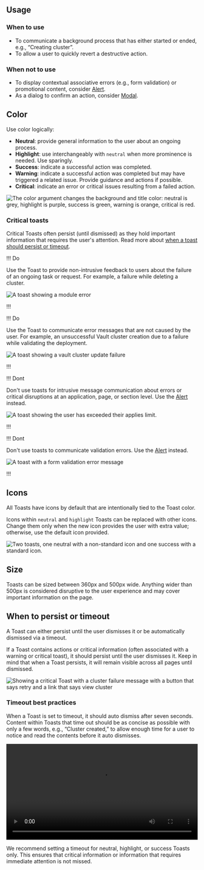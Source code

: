 ## Usage

### When to use

- To communicate a background process that has either started or ended, e.g., “Creating cluster”.
- To allow a user to quickly revert a destructive action.

### When not to use

- To display contextual associative errors (e.g., form validation) or promotional content, consider [Alert](/components/alert).
- As a dialog to confirm an action, consider [Modal](/components/modal).

## Color

Use color logically:

- **Neutral**: provide general information to the user about an ongoing process.
- **Highlight**: use interchangeably with `neutral` when more prominence is needed. Use sparingly.
- **Success**: indicate a successful action was completed.
- **Warning**: indicate a successful action was completed but may have triggered a related issue. Provide guidance and actions if possible.
- **Critical**: indicate an error or critical issues resulting from a failed action.

![The color argument changes the background and title color: neutral is grey, highlight is purple, success is green, warning is orange, critical is red.](/assets/components/toast/toast-colors.png)

### Critical toasts

Critical Toasts often persist (until dismissed) as they hold important information that requires the user's attention. Read more about [when a toast should persist or timeout](#when-to-persist-or-timeout).

!!! Do

Use the Toast to provide non-intrusive feedback to users about the failure of an ongoing task or request. For example, a failure while deleting a cluster.

![A toast showing a module error](/assets/components/toast/toast-do-non-intrusive-notification.png)

!!!

!!! Do

Use the Toast to communicate error messages that are not caused by the user. For example, an unsuccessful Vault cluster creation due to a failure while validating the deployment.

![A toast showing a vault cluster update failure](/assets/components/toast/toast-do-system-notifications.png)

!!!

!!! Dont

Don't use toasts for intrusive message communication about errors or critical disruptions at an application, page, or section level. Use the [Alert](/components/alert) instead.

![A toast showing the user has exceeded their applies limit.](/assets/components/toast/toast-dont-intrusive-message.png)

!!!

!!! Dont

Don't use toasts to communicate validation errors. Use the [Alert](/components/alert) instead.

![A toast with a form validation error message](/assets/components/toast/toast-dont-validation-messages.png)

!!!

## Icons

All Toasts have icons by default that are intentionally tied to the Toast color.

Icons within `neutral` and `highlight` Toasts can be replaced with other icons. Change them only when the new icon provides the user with extra value; otherwise, use the default icon provided.

![Two toasts, one neutral with a non-standard icon and one success with a standard icon.](/assets/components/toast/toast-icon-neutral-and-success.png)

## Size

Toasts can be sized between 360px and 500px wide. Anything wider than 500px is considered disruptive to the user experience and may cover important information on the page.

## When to persist or timeout

A Toast can either persist until the user dismisses it or be automatically dismissed via a timeout. 

If a Toast contains actions or critical information (often associated with a warning or critical toast), it should persist until the user dismisses it. Keep in mind that when a Toast persists, it will remain visible across all pages until dismissed.

![Showing a critical Toast with a cluster failure message with a button that says retry and a link that says view cluster](/assets/components/toast/toast-persist-critical-retry.png)

### Timeout best practices

When a Toast is set to timeout, it should auto dismiss after seven seconds. Content within Toasts that time out should be as concise as possible with only a few words, e.g., “Cluster created,” to allow enough time for a user to notice and read the contents before it auto dismisses. 

<video width="100%" controls loop>
  <source
    src="/assets/components/toast/toast-video-auto-dismiss.mp4"
    type="video/mp4"
  />
</video>

We recommend setting a timeout for neutral, highlight, or success Toasts only. This ensures that critical information or information that requires immediate attention is not missed.